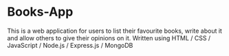 # Books-App
This is a web application for users to list their favourite books, write about it and allow others to give their opinions on it. Written using HTML / CSS / JavaScript / Node.js / Express.js / MongoDB
